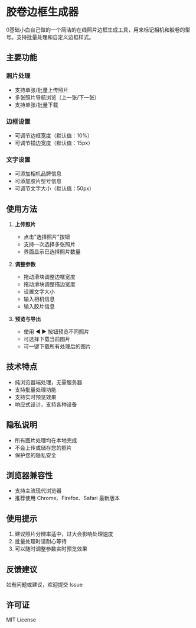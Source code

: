 # 胶卷边框生成器

0基础小白自己做的一个简洁的在线照片边框生成工具，用来标记相机和胶卷的型号。支持批量处理和自定义边框样式。

## 主要功能

### 照片处理
- 支持单张/批量上传照片
- 多张照片导航浏览（上一张/下一张）
- 支持单张/批量下载

### 边框设置
- 可调节边框宽度（默认值：10%）
- 可调节描边宽度（默认值：15px）

### 文字设置
- 可添加相机品牌信息
- 可添加胶片型号信息
- 可调节文字大小（默认值：50px）

## 使用方法

1. **上传照片**
   - 点击"选择照片"按钮
   - 支持一次选择多张照片
   - 界面显示已选择照片数量

2. **调整参数**
   - 拖动滑块调整边框宽度
   - 拖动滑块调整描边宽度
   - 设置文字大小
   - 输入相机信息
   - 输入胶片信息

3. **预览与导出**
   - 使用 ◀ ▶ 按钮预览不同照片
   - 可选择下载当前图片
   - 可一键下载所有处理后的图片

## 技术特点

- 纯浏览器端处理，无需服务器
- 支持批量处理功能
- 支持实时预览效果
- 响应式设计，支持各种设备

## 隐私说明

- 所有图片处理均在本地完成
- 不会上传或储存您的照片
- 保护您的隐私安全

## 浏览器兼容性

- 支持主流现代浏览器
- 推荐使用 Chrome、Firefox、Safari 最新版本

## 使用提示

1. 建议照片分辨率适中，过大会影响处理速度
2. 批量处理时请耐心等待
3. 可以随时调整参数实时预览效果

## 反馈建议

如有问题或建议，欢迎提交 Issue

## 许可证

MIT License
